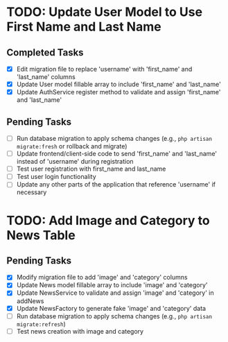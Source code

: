 # TODO: Update User Model to Use First Name and Last Name

## Completed Tasks
- [x] Edit migration file to replace 'username' with 'first_name' and 'last_name' columns
- [x] Update User model fillable array to include 'first_name' and 'last_name'
- [x] Update AuthService register method to validate and assign 'first_name' and 'last_name'

## Pending Tasks
- [ ] Run database migration to apply schema changes (e.g., `php artisan migrate:fresh` or rollback and migrate)
- [ ] Update frontend/client-side code to send 'first_name' and 'last_name' instead of 'username' during registration
- [ ] Test user registration with first_name and last_name
- [ ] Test user login functionality
- [ ] Update any other parts of the application that reference 'username' if necessary

# TODO: Add Image and Category to News Table

## Pending Tasks
- [x] Modify migration file to add 'image' and 'category' columns
- [x] Update News model fillable array to include 'image' and 'category'
- [x] Update NewsService to validate and assign 'image' and 'category' in addNews
- [x] Update NewsFactory to generate fake 'image' and 'category' data
- [ ] Run database migration to apply schema changes (e.g., `php artisan migrate:refresh`)
- [ ] Test news creation with image and category
